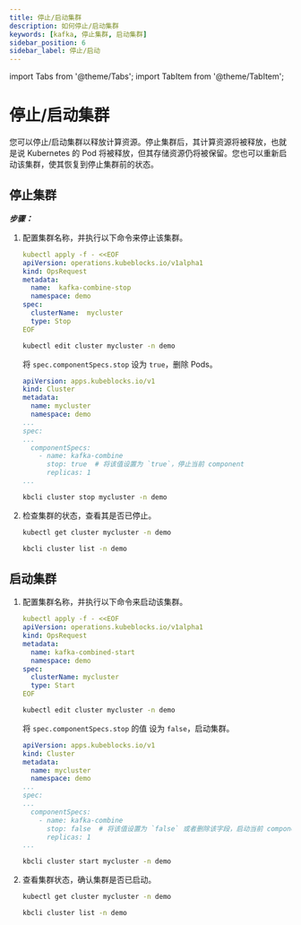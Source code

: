 ```yaml
---
title: 停止/启动集群
description: 如何停止/启动集群
keywords: [kafka, 停止集群, 启动集群]
sidebar_position: 6
sidebar_label: 停止/启动
---
```


import Tabs from '@theme/Tabs';
import TabItem from '@theme/TabItem';

# 停止/启动集群

您可以停止/启动集群以释放计算资源。停止集群后，其计算资源将被释放，也就是说 Kubernetes 的 Pod 将被释放，但其存储资源仍将被保留。您也可以重新启动该集群，使其恢复到停止集群前的状态。

## 停止集群

***步骤：***

1. 配置集群名称，并执行以下命令来停止该集群。

   <Tabs>

   <TabItem value="OpsRequest" label="OpsRequest" default>

   ```yaml
   kubectl apply -f - <<EOF
   apiVersion: operations.kubeblocks.io/v1alpha1
   kind: OpsRequest
   metadata:
     name:  kafka-combine-stop
     namespace: demo
   spec:
     clusterName:  mycluster
     type: Stop
   EOF
   ```

   </TabItem>

   <TabItem value="编辑集群 YAML 文件" label="编辑集群 YAML 文件">

   ```bash
   kubectl edit cluster mycluster -n demo
   ```

   将 `spec.componentSpecs.stop` 设为 `true`，删除 Pods。

   ```yaml
   apiVersion: apps.kubeblocks.io/v1
   kind: Cluster
   metadata:
     name: mycluster
     namespace: demo
   ...
   spec:
   ...
     componentSpecs:
       - name: kafka-combine
         stop: true  # 将该值设置为 `true`，停止当前 component
         replicas: 1
   ...
   ```

   </TabItem>

   <TabItem value="kbcli" label="kbcli">

   ```bash
   kbcli cluster stop mycluster -n demo
   ```

   </TabItem>

   </Tabs>

2. 检查集群的状态，查看其是否已停止。

   <Tabs>

   <TabItem value="kubectl" label="kubectl" default>

   ```bash
   kubectl get cluster mycluster -n demo
   ```

   </TabItem>

   <TabItem value="kbcli" label="kbcli">

   ```bash
   kbcli cluster list -n demo
   ```

   </TabItem>

   </Tabs>

## 启动集群
  
1. 配置集群名称，并执行以下命令来启动该集群。

   <Tabs>

   <TabItem value="OpsRequest" label="OpsRequest" default>

   ```yaml
   kubectl apply -f - <<EOF
   apiVersion: operations.kubeblocks.io/v1alpha1
   kind: OpsRequest
   metadata:
     name: kafka-combined-start
     namespace: demo
   spec:
     clusterName: mycluster
     type: Start
   EOF
   ```

   </TabItem>

   <TabItem value="编辑集群 YAML 文件" label="编辑集群 YAML 文件">

   ```bash
   kubectl edit cluster mycluster -n demo
   ```

   将 `spec.componentSpecs.stop` 的值 设为 `false`，启动集群。

   ```yaml
   apiVersion: apps.kubeblocks.io/v1
   kind: Cluster
   metadata:
     name: mycluster
     namespace: demo
   ...
   spec:
   ...
     componentSpecs:
       - name: kafka-combine
         stop: false  # 将该值设置为 `false` 或者删除该字段，启动当前 component
         replicas: 1
   ...
   ```

   </TabItem>

   <TabItem value="kbcli" label="kbcli">

   ```bash
   kbcli cluster start mycluster -n demo
   ```

   </TabItem>

   </Tabs>

2. 查看集群状态，确认集群是否已启动。

   <Tabs>

   <TabItem value="kubectl" label="kubectl" default>

   ```bash
   kubectl get cluster mycluster -n demo
   ```

   </TabItem>

   <TabItem value="kbcli" label="kbcli">

   ```bash
   kbcli cluster list -n demo
   ```

   </TabItem>

   </Tabs>
